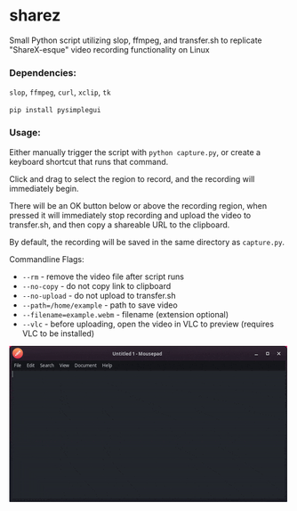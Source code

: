 # sharez
Small Python script utilizing slop, ffmpeg, and transfer.sh to replicate "ShareX-esque" video recording functionality on Linux


### Dependencies:
`slop`, `ffmpeg`, `curl`, `xclip`, `tk`

`pip install pysimplegui`

### Usage:
Either manually trigger the script with `python capture.py`, or create a keyboard shortcut that runs that command. 

Click and drag to select the region to record, and the recording will immediately begin.

There will be an OK button below or above the recording region, when pressed it will immediately stop recording and upload the video to transfer.sh, and then copy a shareable URL to the clipboard.

By default, the recording will be saved in the same directory as `capture.py`.

Commandline Flags:
* `--rm` - remove the video file after script runs
* `--no-copy` - do not copy link to clipboard
* `--no-upload` - do not upload to transfer.sh
* `--path=/home/example` - path to save video
* `--filename=example.webm` - filename (extension optional)
* `--vlc` - before uploading, open the video in VLC to preview (requires VLC to be installed)

![Demonstration of script usage](demo.gif)
